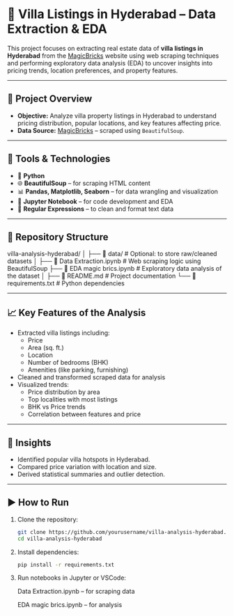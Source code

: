 # 🏡 Villa Listings in Hyderabad – Data Extraction & EDA

This project focuses on extracting real estate data of **villa listings in Hyderabad** from the [MagicBricks](https://www.magicbricks.com/) website using web scraping techniques and performing exploratory data analysis (EDA) to uncover insights into pricing trends, location preferences, and property features.

---

## 📌 Project Overview

- **Objective:** Analyze villa property listings in Hyderabad to understand pricing distribution, popular locations, and key features affecting price.
- **Data Source:** [MagicBricks](https://www.magicbricks.com/) – scraped using `BeautifulSoup`.

---

## 🔧 Tools & Technologies

- 🐍 **Python**
- 🌐 **BeautifulSoup** – for scraping HTML content
- 📊 **Pandas, Matplotlib, Seaborn** – for data wrangling and visualization
- 📓 **Jupyter Notebook** – for code development and EDA
- 🔣 **Regular Expressions** – to clean and format text data

---

## 📂 Repository Structure
villa-analysis-hyderabad/
│
├── 📁 data/ # Optional: to store raw/cleaned datasets
│
├── 📓 Data Extraction.ipynb # Web scraping logic using BeautifulSoup
├── 📓 EDA magic brics.ipynb # Exploratory data analysis of the dataset
│
├── 📄 README.md # Project documentation
└── 📄 requirements.txt # Python dependencies


---

## 📈 Key Features of the Analysis

- Extracted villa listings including:
  - Price
  - Area (sq. ft.)
  - Location
  - Number of bedrooms (BHK)
  - Amenities (like parking, furnishing)
- Cleaned and transformed scraped data for analysis
- Visualized trends:
  - Price distribution by area
  - Top localities with most listings
  - BHK vs Price trends
  - Correlation between features and price

---

## 🧠 Insights

- Identified popular villa hotspots in Hyderabad.
- Compared price variation with location and size.
- Derived statistical summaries and outlier detection.

---

## ▶️ How to Run

1. Clone the repository:
   ```bash
   git clone https://github.com/yourusername/villa-analysis-hyderabad.git
   cd villa-analysis-hyderabad
2. Install dependencies:
   ```bash
   pip install -r requirements.txt

3. Run notebooks in Jupyter or VSCode:

   Data Extraction.ipynb – for scraping data

   EDA magic brics.ipynb – for analysis
